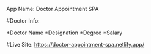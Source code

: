 App Name: Doctor Appointment SPA

#Doctor Info:

*Doctor Name
*Designation
*Degree
*Salary

#Live Site: https://doctor-appointment-spa.netlify.app/
